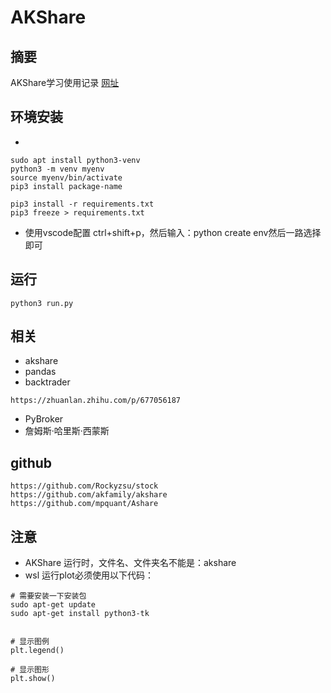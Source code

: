 # AKShare
## 摘要
AKShare学习使用记录
[网址](https://akshare.akfamily.xyz/data/stock/stock.html#a)
## 环境安装
-
```
sudo apt install python3-venv
python3 -m venv myenv
source myenv/bin/activate
pip3 install package-name

pip3 install -r requirements.txt
pip3 freeze > requirements.txt
```
- 使用vscode配置
ctrl+shift+p，然后输入：python create env然后一路选择即可
## 运行
```
python3 run.py
```
## 相关
- akshare
- pandas
- backtrader
```
https://zhuanlan.zhihu.com/p/677056187
```
- PyBroker
- 詹姆斯·哈里斯·西蒙斯
## github
```
https://github.com/Rockyzsu/stock
https://github.com/akfamily/akshare
https://github.com/mpquant/Ashare
```

## 注意
- AKShare 运行时，文件名、文件夹名不能是：akshare
- wsl 运行plot必须使用以下代码：
```
# 需要安装一下安装包
sudo apt-get update
sudo apt-get install python3-tk


# 显示图例
plt.legend()

# 显示图形
plt.show()
```